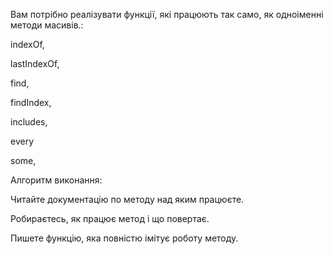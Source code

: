 Вам потрібно реалізувати функції, які працюють так само, як одноіменні методи масивів.:

indexOf,

lastIndexOf,

find,

findIndex,

includes,

every

some,

Алгоритм виконання:

Читайте документацію по методу над яким працюєте.

Робираєтесь, як працює метод і що повертає.

Пишете функцію, яка повністю імітує роботу методу.